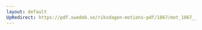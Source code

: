 ```yaml
---
layout: default
UpRedirect: https://pdf.swedeb.se/riksdagen-motions-pdf/1867/mot_1867__ak__00222.pdf
---
```

